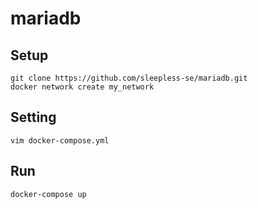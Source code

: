 # mariadb

## Setup

```
git clone https://github.com/sleepless-se/mariadb.git
docker network create my_network
```

## Setting
```
vim docker-compose.yml
```

## Run

```
docker-compose up
```